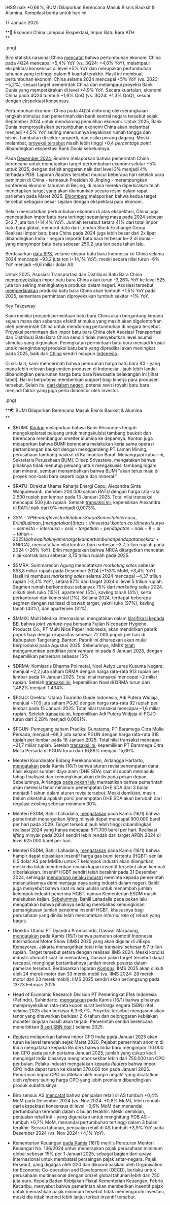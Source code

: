 IHSG naik +0,66%, BUMI Dilaporkan Berencana Masuk Bisnis Bauksit & Alumina. Kompilasi berita untuk hari ini.

17 Januari 2025

**👀 Ekonomi China Lampaui Ekspektasi, Impor Batu Bara ATH  
**

.png)

Biro statistik nasional China [mencatat](https://www.reuters.com/world/china/chinas-q4-gdp-grows-54-yy-beating-market-forecast-2025-01-17/) bahwa pertumbuhan ekonomi China pada 4Q24 mencapai +5,4% YoY (vs. 3Q24: +4,6% YoY), melampaui ekspektasi konsensus di level +5% YoY dan merupakan pertumbuhan tahunan yang tertinggi dalam 6 kuartal terakhir. Hasil ini membuat pertumbuhan ekonomi China selama 2024 mencapai +5% YoY (vs. 2023: +5,2%), sesuai target pemerintah China dan melampaui proyeksi Bank Dunia yang memperkirakan di level +4,9% YoY. Secara kuartalan, ekonomi China pada 4Q24 tumbuh +1,6% QoQ (vs. 3Q24: +1,3% QoQ), sesuai dengan ekspektasi konsensus.

Pertumbuhan ekonomi China pada 4Q24 didorong oleh serangkaian langkah stimulus dari pemerintah dan bank sentral negara tersebut sejak September 2024 untuk mendukung pemulihan ekonomi. Untuk 2025, Bank Dunia memproyeksikan pertumbuhan ekonomi China akan melambat menjadi +4,5% YoY seiring menurunnya keyakinan rumah tangga dan bisnis, hambatan di sektor properti, dan risiko perang dagang. Meski melambat, [proyeksi tersebut](https://www.reuters.com/world/china/world-bank-raises-chinas-gdp-forecast-2024-2025-2024-12-26/) masih lebih tinggi +0,4 _percentage point_ dibandingkan ekspektasi Bank Dunia sebelumnya.

Pada [Desember 2024](https://snips.stockbit.com/snips-terbaru/-ratu-anak-usaha-raja-ipo-dengan-market-cap-rp2431-t#:~:text=Reuters%C2%A0melaporkan,para%20ekonom.), _Reuters_ melaporkan bahwa pemerintah China berencana untuk menetapkan target pertumbuhan ekonomi sekitar +5% untuk 2025, dengan defisit anggaran naik dari level 3% menjadi 4% terhadap PDB. Laporan _Reuters_ tersebut muncul beberapa hari setelah para pemimpin di China - termasuk Presiden Xi Jinping - merampungkan konferensi ekonomi tahunan di Beijing, di mana mereka diperkirakan telah menetapkan target yang akan diumumkan secara resmi dalam rapat parlemen pada Maret 2025. _[Bloomberg](https://www.bloomberg.com/news/articles/2024-12-17/china-plans-about-5-gdp-target-in-2025-reuters-says)_ melaporkan bahwa kedua target tersebut sebagian besar sejalan dengan ekspektasi para ekonom.

Selain mencatatkan pertumbuhan ekonomi di atas ekspektasi, China juga mencatatkan impor batu bara tertinggi sepanjang masa pada 2024 [sebesar](https://www.reuters.com/markets/commodities/china-extends-coal-imports-lead-over-india-widest-more-than-decade-2025-01-16/) 542,7 juta ton (+14,4% YoY). Jumlah tersebut setara 41% dari total impor batu bara global, menurut data dari London Stock Exchange Group. Realisasi impor batu bara China pada 2024 juga lebih besar dari 2x lipat dibandingkan India - negara importir batu bara terbesar ke-2 di dunia - yang mengimpor batu bara sebesar 250,2 juta ton pada tahun lalu.

Berdasarkan [data BPS](https://www.cnbcindonesia.com/research/20250117102135-128-603928/india-china-vietnam-sumbang-rp-240-t-ke-ri-karena-harta-karun-ini), volume ekspor batu bara Indonesia ke China selama 2024 mencapai ~93,2 juta ton (+14,1% YoY), meski secara nilai turun -6% YoY menjadi ~6,6 miliar dolar AS.

Untuk 2025, Asosiasi Transportasi dan Distribusi Batu Bara China [memproyeksikan](https://www.reuters.com/markets/commodities/china-torments-titillates-seaborne-coal-market-russell-2025-01-14/#:~:text=China%20may%20import%20less%20in,fall%20to%20525%20million%20tons.) impor batu bara China akan turun -3,26% YoY ke level 525 juta ton seiring meningkatnya produksi dalam negeri. Asosiasi tersebut [memperkirakan](https://www.bloomberg.com/news/articles/2025-01-09/china-to-keep-tapping-coal-to-meet-its-energy-security-needs) produksi batu bara China akan tumbuh +1,5% YoY pada 2025, sementara permintaan diproyeksikan tumbuh sekitar +1% YoY.

Key Takeaway

Kami menilai prospek permintaan batu bara China akan bergantung kepada sejauh mana dan seberapa efektif stimulus yang masih akan digelontorkan oleh pemerintah China untuk mendorong pertumbuhan di negara tersebut. Proyeksi permintaan dan impor batu bara China oleh Asosiasi Transportasi dan Distribusi Batu Bara China sendiri tidak menyebutkan level asumsi stimulus yang digunakan. Peningkatan permintaan batu bara menjadi krusial untuk mengimbangi produksi batu bara yang diprediksi akan meningkat pada 2025, baik dari [China](https://www.bloomberg.com/news/articles/2025-01-09/china-to-keep-tapping-coal-to-meet-its-energy-security-needs) sendiri maupun [Indonesia](https://snips.stockbit.com/snips-terbaru/data-tenaga-kerja-as-lampaui-ekspektasi-perkuat-narasi-higherforlonger#:~:text=Plt%20Direktur%20Eksekutif,merinci%20target%20penjualan.).

Di sisi lain, kami mencermati bahwa penurunan harga batu bara ICI - yang mana lebih relevan bagi emiten produsen di Indonesia - jauh lebih landai dibandingkan penurunan harga batu bara Newcastle belakangan ini \[lihat tabel\]. Hal ini berpotensi memberikan _support_ bagi kinerja para produsen tersebut. Selain itu, [dari dalam negeri](https://emitennews.com/news/royalti-direvisi-profitabilitas-emiten-batu-bara-ini-bakal-terkerek), potensi revisi royalti batu bara menjadi faktor yang juga perlu dimonitor oleh investor.

.png)

**🌏 BUMI Dilaporkan Berencana Masuk Bisnis Bauksit & Alumina  
**

- $BUMI: _[Kontan](https://epaper.kontan.co.id/mobile/harian/2025/01/17)_ melaporkan bahwa Bumi Resources tengah mengeksplorasi peluang untuk mengakuisisi tambang bauksit dan berencana membangun smelter alumina ke depannya. _Kontan_ juga melaporkan bahwa BUMI berencana melakukan kerja sama operasi pertambangan bauksit dengan menggandeng PT Laman Mining, perusahaan tambang bauksit di Kalimantan Barat. Menanggapi kabar ini, Sekretaris Perusahaan BUMI, Dileep Srivastava, mengatakan bahwa pihaknya tidak menutup peluang untuk mengakuisisi tambang logam dan mineral, sembari menambahkan bahwa BUMI "akan terus maju di proyek non-batu bara seperti logam dan mineral."
- $RATU: Direktur Utama Raharja Energi Cepu, Alexandra Sinta Wahjudewanti, membeli 200.000 saham RATU dengan harga rata-rata 2.500 rupiah per lembar pada 13 Januari 2025. Total nilai transaksi mencapai 500 juta rupiah. Setelah [transaksi ini](https://www.idx.co.id/StaticData/NewsAndAnnouncement/ANNOUNCEMENTSTOCK/From_EREP/202501/2382a5fc3e_b81924f3c2.pdf), kepemilikan Alexandra di RATU naik dari 0% menjadi 0,0073%.
- $SSIA: VP Head of Investor Relations Surya Semesta Internusa, Erlin Budiman, [mengatakan](https://investasi.kontan.co.id/news/surya-semesta-internusa-ssia-targetkan-pendapatan-naik-8-di-tahun-2025) bahwa pihaknya menargetkan pertumbuhan pendapatan sekitar +8% YoY pada 2025, dengan target penjualan lahan sebesar 137 hektare. Erlin juga menyebut bahwa SSIA mencatatkan penjualan lahan sebesar 162 hektare selama 2024 (+704% YoY), setara 88% dari target 2024 yang telah di-_upgrade_ di level 184 hektare. Adapun nilai _marketing sales_ SSIA selama 2024 mencapai ~2 triliun rupiah (+412% YoY), setara 91% dari target 2024 di level 2,2 triliun rupiah. Sementara itu, unit bisnis konstruksi SSIA, Nusa Raya Cipta ($NRCA), mencatatkan nilai kontrak baru sebesar ~3,7 triliun rupiah pada 2024 (+26% YoY). Erlin mengatakan bahwa NRCA ditargetkan mencatat nilai kontrak baru sebesar 3,75 triliun rupiah pada 2025.
- $SMRA: Summarecon Agung mencatatkan _marketing sales_ sebesar 853,8 miliar rupiah pada Desember 2024 (+153% MoM, +3,4% YoY). Hasil ini membuat _marketing sales_ selama 2024 mencapai ~4,37 triliun rupiah (\-3,4% YoY), setara 87% dari target 2024 di level 5 triliun rupiah. Segmen rumah berkontribusi sebanyak 75% dari _marketing sales_ 2024, diikuti oleh ruko (15%), apartemen (5%), kavling tanah (4%), serta perkantoran dan komersial (1%). Selama 2024, terdapat beberapa segmen dengan realisasi di bawah target, yakni ruko (97%), kavling tanah (43%), dan apartemen (31%).
- $MMIX: Multi Medika Internasional mengatakan dalam [klarifikasi kepada BEI](https://www.idx.co.id/StaticData/NewsAndAnnouncement/ANNOUNCEMENTSTOCK/From_EREP/202501/b590467b01_d49e0c8973.pdf) bahwa _joint venture_-nya bersama Fujian Nicepaper Hygiene Products Co., PT Multi Nice Paper Indonesia, akan mendirikan pabrik popok bayi dengan kapasitas sebesar 72.000 popok per hari di Kabupaten Tangerang, Banten. Pabrik ini diharapkan akan mulai berproduksi pada Agustus 2025. Sebelumnya, MMIX [telah](https://www.idx.co.id/StaticData/NewsAndAnnouncement/ANNOUNCEMENTSTOCK/From_EREP/202501/b590467b01_d49e0c8973.pdf) mengumumkan pendirian _joint venture_ ini pada 6 Januari 2025, dengan kepemilikan perseroan sebesar 15%.
- $DRMA: Komisaris Dharma Polimetal, Noel Aelyo Laras Kusuma Negara, menjual ~2,2 juta saham DRMA dengan harga rata-rata 913 rupiah per lembar pada 14 Januari 2025. Total nilai transaksi mencapai ~2 miliar rupiah. Setelah [transaksi ini](https://www.idx.co.id/StaticData/NewsAndAnnouncement/ANNOUNCEMENTSTOCK/From_EREP/202501/6d235b6dfe_d9450c2f96.pdf), kepemilikan Noel di DRMA turun dari 1,482% menjadi 1,434%.
- $PGJO: Direktur Utama Tourindo Guide Indonesia, Adi Putera Widjaja, menjual ~17,6 juta saham PGJO dengan harga rata-rata 92 rupiah per lembar pada 15 Januari 2025. Total nilai transaksi mencapai ~1,6 miliar rupiah. Setelah [transaksi ini](https://www.idx.co.id/StaticData/NewsAndAnnouncement/ANNOUNCEMENTSTOCK/From_EREP/202501/624a21ea98_fc77290955.pdf), kepemilikan Adi Putera Widjaja di PGJO turun dari 2,28% menjadi 0,0001%.
- $PGUN: Pemegang saham Pradiksi Gunatama, PT Baramega Citra Mulia Persada, menjual ~68,3 juta saham PGUN dengan harga rata-rata 318 rupiah per lembar pada 16 Januari 2025. Total nilai transaksi mencapai ~21,7 miliar rupiah. Setelah [transaksi ini](https://www.idx.co.id/StaticData/NewsAndAnnouncement/ANNOUNCEMENTSTOCK/From_EREP/202501/a7a75e4420_a6fb9003b7.pdf), kepemilikan PT Baramega Citra Mulia Persada di PGUN turun dari 16,88% menjadi 15,69%.

- Menteri Koordinator Bidang Perekonomian, Airlangga Hartarto, [mengatakan](https://nasional.kontan.co.id/news/siap-siap-aturan-baru-dhe-sda-akan-terbit-pekan-depan) pada Kamis (16/1) bahwa aturan revisi penempatan dana hasil ekspor sumber daya alam (DHE SDA) saat ini sudah memasuki tahap finalisasi dan kemungkinan akan dirilis pada pekan depan. Sebelumnya, Airlangga [pada pekan lalu](https://snips.stockbit.com/snips-terbaru/investor-qatar-masuk-program-1-juta-rumah#:~:text=Menteri%20Koordinator%20Bidang,bunga%20hingga%204%2C48%25.) memastikan bahwa pemerintah akan merevisi tenor minimum penempatan DHE SDA dari 3 bulan menjadi 1 tahun dalam aturan revisi tersebut. Meski demikian, masih belum diketahui apakah porsi penempatan DHE SDA akan berubah dari regulasi existing sebesar minimum 30%.
- Menteri ESDM, Bahlil Lahadalia, [mengatakan](https://www.cnbcindonesia.com/news/20250116160035-4-603744/target-bahlil-lifting-minyak-ri-bisa-tembus-900-ribu-barel-di-2029) pada Kamis (16/1) bahwa pemerintah menargetkan _lifting_ minyak dapat mencapai 900.000 barel per hari pada 2029. Target tersebut jauh lebih tinggi dibandingkan realisasi 2024 yang hanya [mencapai](<https://anggaran.kemenkeu.go.id/in/post/di-tengah-moderasi-harga-komoditas-dan-ketidakpastian-global:-realisasi-pnbp-tahun-2024-capai-105,5-persen-dari-target-apbn#:~:text=Realisasi%20lifting%20minyak%20bumi%20sebesar%20571%2C7%20ribu%20BPH%20(real%20November%202024)%20dari%20625%20ribu%20BPH%20yang%20di%20asumsikan%20dalam%20penyusunan%20target%20APBN%202024.>) 571.700 barel per hari. Realisasi _lifting_ minyak pada 2024 sendiri lebih rendah dari target APBN 2024 di level 625.000 barel per hari.
- Menteri ESDM, Bahlil Lahadalia, [mengatakan](https://www.antaranews.com/berita/4588734/menteri-esdm-pastikan-tujuh-kelompok-industri-tetap-mendapatkan-hgbt) pada Kamis (16/1) bahwa hampir dapat dipastikan insentif harga gas bumi tertentu (HGBT) senilai 6,5 dolar AS per MMBtu untuk 7 kelompok industri akan dilanjutkan, meski dia tidak memberikan rincian kapan insentif tersebut akan kembali diberlakukan. Insentif HGBT sendiri telah berakhir pada 31 Desember 2024, sehingga [mendorong pelaku industri](https://snips.stockbit.com/snips-terbaru/ketidakpastian-insentif-hgbt) meminta kepada pemerintah melanjutkannya demi menjaga daya saing industri dalam negeri. Bahlil juga menyebut bahwa saat ini ada usulan untuk menambah jumlah kelompok industri penerima HGBT, namun Kementerian ESDM masih melakukan kajian. [Sebelumnya](https://snips.stockbit.com/snips-terbaru/-ratu-ara-di-hari-listing-simak-prospek-analisisnya#:~:text=Menteri%20ESDM%2C,sarung%20tangan%20karet.), Bahlil Lahadalia pada pekan lalu mengatakan bahwa pihaknya sedang membahas kemungkinan pemangkasan jumlah penerima insentif HGBT, khususnya bagi perusahaan yang dinilai telah mencatatkan _internal rate of return_ yang bagus.
- Direktur Utama PT Dyandra Promosindo, Daswar Marpaung, [mengatakan](https://industri.kontan.co.id/news/iims-2025-ditargetkan-raih-nilai-transaksi-rp-67-triliun) pada Kamis (16/1) bahwa pameran otomotif Indonesia International Motor Show (IIMS) 2025 yang akan digelar di JIExpo Kemayoran, Jakarta menargetkan total nilai transaksi sebesar 6,7 triliun rupiah. Target tersebut setara dengan realisasi IIMS 2024. Meski kondisi industri otomotif saat ini menantang, Daswar yakin target tersebut dapat tercapai, mengingat bertambahnya jumlah merek peserta dalam pameran tersebut. Berdasarkan laporan _[Kompas](https://otomotif.kompas.com/read/2025/01/16/174100115/daftar-merek-otomotif-di-iims-2025-banyak-pendatang-baru)_, IIMS 2025 akan diikuti oleh 24 merek motor dan 33 merek mobil (vs. IIMS 2024: 28 merek motor dan 23 merek mobil). IIMS 2025 sendiri akan berlangsung pada 13-23 Februari 2025.
- Head of Economic Research Division PT Pemeringkat Efek Indonesia (Pefindo), Suhindarto, [mengatakan](https://investasi.kontan.co.id/news/pefindo-proyeksikan-rata-rata-kupon-sbn-ritel-63-67-di-2025) pada Kamis (16/1) bahwa pihaknya memproyeksikan rata-rata kupon surat berharga negara (SBN) ritel selama 2025 akan berkisar 6,3-6,7%. Proyeksi tersebut mengasumsikan tenor yang ditawarkan berkisar 2-6 tahun dan pelonggaran kebijakan moneter lanjutan masih akan terjadi. Pemerintah sendiri berencana menerbitkan [8 seri SBN ritel](https://snips.stockbit.com/snips-terbaru/ketidakpastian-insentif-hgbt#:~:text=Pemerintah%20berencana%20menerbitkan,November%E2%80%933%20Desember).) selama 2025.
- _[Reuters](https://www.reuters.com/markets/commodities/indias-palm-oil-imports-hit-5-year-low-jan-negative-margins-sources-say-2025-01-16/)_ melaporkan bahwa impor CPO India pada Januari 2025 akan turun ke level terendah sejak Maret 2020. Pejabat pemerintah anonim di India mengatakan kepada _Reuters_ bahwa India baru mengimpor 110.000 ton CPO pada paruh pertama Januari 2025, jumlah yang cukup kecil mengingat India biasanya mengimpor sekitar lebih dari 750.000 ton CPO per bulan. Pelaku industri mengatakan kepada _Reuters_ bahwa impor CPO India dapat turun ke kisaran 370.000 ton pada Januari 2025. Penurunan impor CPO ini ditekan oleh margin negatif yang dicatatkan oleh _refinery_ seiring harga CPO yang lebih premium dibandingkan produk substitusinya.
- Biro sensus AS [mencatat](https://www.census.gov/retail/sales.html) bahwa penjualan retail di AS tumbuh +0,4% MoM pada Desember 2024 (vs. Nov 2024: +0,8% MoM), lebih rendah dari ekspektasi konsensus di level +0,6% MoM dan menandai pertumbuhan terendah dalam 4 bulan terakhir. Meski demikian, penjualan retail inti - yang digunakan untuk menghitung PDB AS - tumbuh +0,7% MoM, menandai pertumbuhan tertinggi dalam 3 bulan terakhir. Secara tahunan, penjualan retail di AS tumbuh +3,9% YoY pada Desember 2024 (vs. Nov 2024: +4,1% YoY).
- Kementerian Keuangan [pada Kamis](https://www.reuters.com/markets/asia/indonesia-issues-regulation-implement-global-minimum-tax-2025-01-16/) (16/1) merilis Peraturan Menteri Keuangan No. 136/2024 untuk menerapkan pajak perusahaan minimum global sebesar 15% per 1 Januari 2025, sebagai bagian dari upaya internasional untuk membatasi persaingan pajak antar-negara. Pajak tersebut, yang digagas oleh G20 dan dikoordinasikan oleh Organisation for Economic Co-operation and Development (OECD), berlaku untuk perusahaan multinasional dengan omzet global tahunan lebih dari 750 juta euro. Kepala Badan Kebijakan Fiskal Kementerian Keuangan, Febrio Kacaribu, menyebut bahwa pemerintah akan memberikan insentif pajak untuk memastikan pajak minimum tersebut tidak memengaruhi investasi, meski dia tidak merinci lebih lanjut terkait insentif tersebut.
